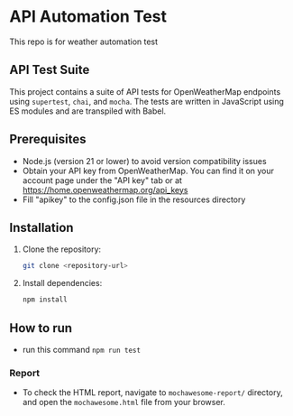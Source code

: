 # API Automation Test 

This repo is for weather automation test

## API Test Suite

This project contains a suite of API tests for OpenWeatherMap endpoints using `supertest`, `chai`, and `mocha`. The tests are written in JavaScript using ES modules and are transpiled with Babel.

## Prerequisites

- Node.js (version 21 or lower) to avoid version compatibility issues
- Obtain your API key from OpenWeatherMap. You can find it on your account page under the "API key" tab or at https://home.openweathermap.org/api_keys
- Fill "apikey" to the config.json file in the resources directory

## Installation

1. Clone the repository:

   ```bash
   git clone <repository-url>
   ```

2. Install dependencies:
   ```bash
   npm install
   ```

## How to run

- run this command `npm run test`

### Report
- To check the HTML report, navigate to `mochawesome-report/` directory, and open the `mochawesome.html` file from your browser.
